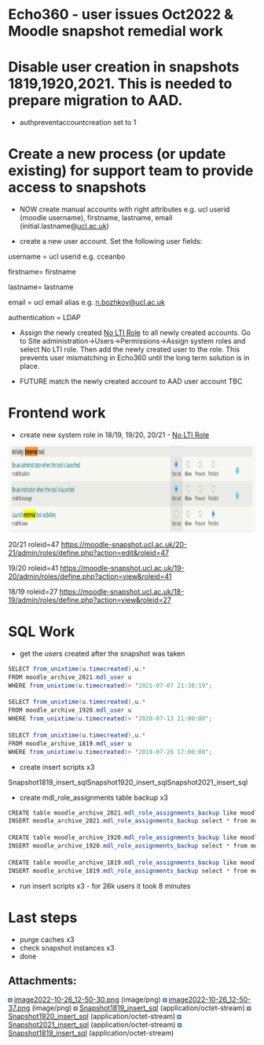 # Echo360 - user issues Oct2022 & Moodle snapshot remedial work

# Disable user creation in snapshots 1819,1920,2021. This is needed to prepare migration to AAD.

-   authpreventaccountcreation set to 1 

# Create a new process (or update existing) for support team to provide access to snapshots

-   NOW create manual accounts with right attributes e.g. ucl userid (moodle username), firstname, lastname, email (initial.lastname@[ucl.ac.uk](http://ucl.ac.uk))

<!-- -->

-   create a new user account. Set the following user fields:

username = ucl userid e.g. cceanbo

firstname= firstname

lastname= lastname

email = ucl email alias e.g. <n.bozhkov@ucl.ac.uk>

authentication = LDAP

-   Assign the newly created [No LTI Role](https://moodle-snapshot.ucl.ac.uk/20-21/admin/roles/define.php?action=view&roleid=47) to all newly created accounts. Go to Site administration-&gt;Users-&gt;Permissions-&gt;Assign system roles and select No LTI role. Then add the newly created user to the role. This prevents user mismatching in Echo360 until the long term solution is in place. 

<!-- -->

-   FUTURE match the newly created account to AAD user account TBC

# Frontend work

-   create new system role in 18/19, 19/20, 20/21 - [No LTI Role](https://moodle-snapshot.ucl.ac.uk/20-21/admin/roles/define.php?action=view&roleid=47)

<img src="attachments/227186779/227186784.png" height="175" />

20/21 roleid=47 <https://moodle-snapshot.ucl.ac.uk/20-21/admin/roles/define.php?action=edit&roleid=47>

19/20 roleid=41 <https://moodle-snapshot.ucl.ac.uk/19-20/admin/roles/define.php?action=view&roleid=41>

18/19 roleid=27 <https://moodle-snapshot.ucl.ac.uk/18-19/admin/roles/define.php?action=view&roleid=27>

# SQL Work

-   get the users created after the snapshot was taken 

``` java
SELECT from_unixtime(u.timecreated),u.* 
FROM moodle_archive_2021.mdl_user u
WHERE from_unixtime(u.timecreated)> '2021-07-07 21:38:19';

SELECT from_unixtime(u.timecreated),u.* 
FROM moodle_archive_1920.mdl_user u
WHERE from_unixtime(u.timecreated)> '2020-07-13 21:00:00';

SELECT from_unixtime(u.timecreated),u.* 
FROM moodle_archive_1819.mdl_user u
WHERE from_unixtime(u.timecreated)> '2019-07-26 17:00:00';
```

-   create insert scripts x3  

Snapshot1819\_insert\_sqlSnapshot1920\_insert\_sqlSnapshot2021\_insert\_sql

-   create mdl\_role\_assignments table backup x3

``` java
CREATE table moodle_archive_2021.mdl_role_assignments_backup like moodle_archive_2021.mdl_role_assignments; 
INSERT moodle_archive_2021.mdl_role_assignments_backup select * from moodle_archive_2021.mdl_role_assignments;

CREATE table moodle_archive_1920.mdl_role_assignments_backup like moodle_archive_1920.mdl_role_assignments; 
INSERT moodle_archive_1920.mdl_role_assignments_backup select * from moodle_archive_1920.mdl_role_assignments;

CREATE table moodle_archive_1819.mdl_role_assignments_backup like moodle_archive_1819.mdl_role_assignments; 
INSERT moodle_archive_1819.mdl_role_assignments_backup select * from moodle_archive_1819.mdl_role_assignments;
```

-   run insert scripts x3 - for 26k users it took 8 minutes 

# Last steps

-   purge caches x3
-   check snapshot instances x3
-   done

## Attachments:

<img src="images/icons/bullet_blue.gif" width="8" height="8" /> [image2022-10-26\_12-50-30.png](attachments/227186779/227186783.png) (image/png)
<img src="images/icons/bullet_blue.gif" width="8" height="8" /> [image2022-10-26\_12-50-37.png](attachments/227186779/227186784.png) (image/png)
<img src="images/icons/bullet_blue.gif" width="8" height="8" /> [Snapshot1819\_insert\_sql](attachments/227186779/229245188) (application/octet-stream)
<img src="images/icons/bullet_blue.gif" width="8" height="8" /> [Snapshot1920\_insert\_sql](attachments/227186779/227186810) (application/octet-stream)
<img src="images/icons/bullet_blue.gif" width="8" height="8" /> [Snapshot2021\_insert\_sql](attachments/227186779/227186811) (application/octet-stream)
<img src="images/icons/bullet_blue.gif" width="8" height="8" /> [Snapshot1819\_insert\_sql](attachments/227186779/227186809) (application/octet-stream)


